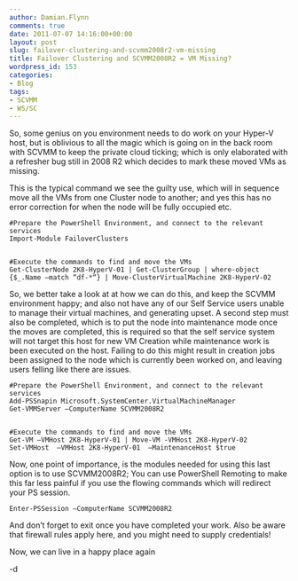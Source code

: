 ```yaml
---
author: Damian.Flynn
comments: true
date: 2011-07-07 14:16:00+00:00
layout: post
slug: failover-clustering-and-scvmm2008r2-vm-missing
title: Failover Clustering and SCVMM2008R2 = VM Missing?
wordpress_id: 153
categories:
- Blog
tags:
- SCVMM
- WS/SC
---
```


So, some genius on you environment needs to do work on your Hyper-V host, but is oblivious to all the magic which is going on in the back room with SCVMM to keep the private cloud ticking; which is only elaborated with a refresher bug still in 2008 R2 which decides to mark these moved VMs as missing.

This is the typical command we see the guilty use, which will in sequence move all the VMs from one Cluster node to another; and yes this has no error correction for when the node will be fully occupied etc.
    
    #Prepare the PowerShell Environment, and connect to the relevant services
    Import-Module FailoverClusters
    
    
    #Execute the commands to find and move the VMs
    Get-ClusterNode 2K8-HyperV-01 | Get-ClusterGroup | where-object {$_.Name –match “df-*“} | Move-ClusterVirtualMachine 2K8-HyperV-02
    
    




  
So, we better take a look at at how we can do this, and keep the SCVMM environment happy; and also not have any of our Self Service users unable to manage their virtual machines, and generating upset. A second step must also be completed, which is to put the node into maintenance mode once the moves are completed, this is required so that the self service system will not target this host for new VM Creation while maintenance work is been executed on the host. Failing to do this might result in creation jobs been assigned to the node which is currently been worked on, and leaving users felling like there are issues.  

    
    #Prepare the PowerShell Environment, and connect to the relevant services
    Add-PSSnapin Microsoft.SystemCenter.VirtualMachineManager
    Get-VMMServer –ComputerName SCVMM2008R2
    
    
    #Execute the commands to find and move the VMs
    Get-VM –VMHost 2K8-HyperV-01 | Move-VM -VMHost 2K8-HyperV-02
    Set-VMHost  –VMHost 2K8-HyperV-01  –MaintenanceHost $true
    
    




  
Now, one point of importance, is the modules needed for using this last option is to use SCVMM2008R2; You can use PowerShell Remoting to make this far less painful if you use the flowing commands which will redirect your PS session.  

    
    Enter-PSSession –ComputerName SCVMM2008R2
    
    




And don’t forget to exit once you have completed your work. Also be aware that firewall rules apply here, and you might need to supply credentials!




Now, we can live in a happy place again




-d
